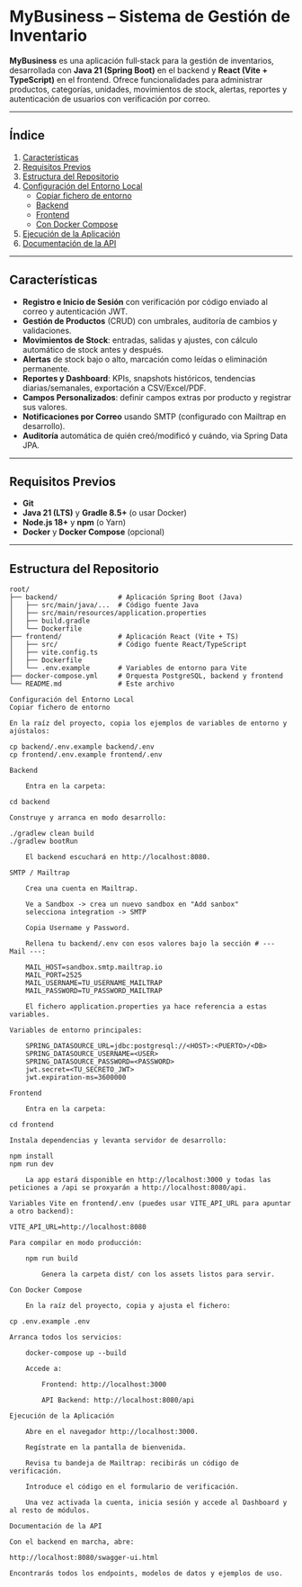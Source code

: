 # MyBusiness – Sistema de Gestión de Inventario

**MyBusiness** es una aplicación full‑stack para la gestión de inventarios, desarrollada con **Java 21 (Spring Boot)** en el backend y **React (Vite + TypeScript)** en el frontend. Ofrece funcionalidades para administrar productos, categorías, unidades, movimientos de stock, alertas, reportes y autenticación de usuarios con verificación por correo.

---

## Índice

1. [Características](#características)  
2. [Requisitos Previos](#requisitos-previos)  
3. [Estructura del Repositorio](#estructura-del-repositorio)  
4. [Configuración del Entorno Local](#configuración-del-entorno-local)  
   - [Copiar fichero de entorno](#copiar-fichero-de-entorno)  
   - [Backend](#backend)  
   - [Frontend](#frontend)  
   - [Con Docker Compose](#con-docker-compose)  
5. [Ejecución de la Aplicación](#ejecución-de-la-aplicación)  
6. [Documentación de la API](#documentación-de-la-api)  

---

## Características

- **Registro e Inicio de Sesión** con verificación por código enviado al correo y autenticación JWT.  
- **Gestión de Productos** (CRUD) con umbrales, auditoría de cambios y validaciones.  
- **Movimientos de Stock**: entradas, salidas y ajustes, con cálculo automático de stock antes y después.  
- **Alertas** de stock bajo o alto, marcación como leídas o eliminación permanente.  
- **Reportes y Dashboard**: KPIs, snapshots históricos, tendencias diarias/semanales, exportación a CSV/Excel/PDF.  
- **Campos Personalizados**: definir campos extras por producto y registrar sus valores.  
- **Notificaciones por Correo** usando SMTP (configurado con Mailtrap en desarrollo).  
- **Auditoría** automática de quién creó/modificó y cuándo, via Spring Data JPA.

---

## Requisitos Previos

- **Git**  
- **Java 21 (LTS)** y **Gradle 8.5+** (o usar Docker)  
- **Node.js 18+** y **npm** (o Yarn)  
- **Docker** y **Docker Compose** (opcional)

---

## Estructura del Repositorio

```text
root/
├── backend/               # Aplicación Spring Boot (Java)
│   ├── src/main/java/...  # Código fuente Java
│   ├── src/main/resources/application.properties
│   ├── build.gradle
│   └── Dockerfile
├── frontend/              # Aplicación React (Vite + TS)
│   ├── src/               # Código fuente React/TypeScript
│   ├── vite.config.ts
│   ├── Dockerfile
│   └── .env.example       # Variables de entorno para Vite
├── docker-compose.yml     # Orquesta PostgreSQL, backend y frontend
└── README.md              # Este archivo

Configuración del Entorno Local
Copiar fichero de entorno

En la raíz del proyecto, copia los ejemplos de variables de entorno y ajústalos:

cp backend/.env.example backend/.env
cp frontend/.env.example frontend/.env

Backend

    Entra en la carpeta:

cd backend

Construye y arranca en modo desarrollo:

./gradlew clean build
./gradlew bootRun

    El backend escuchará en http://localhost:8080.

SMTP / Mailtrap

    Crea una cuenta en Mailtrap.

    Ve a Sandbox -> crea un nuevo sandbox en "Add sanbox"
    selecciona integration -> SMTP

    Copia Username y Password.

    Rellena tu backend/.env con esos valores bajo la sección # --- Mail ---:

    MAIL_HOST=sandbox.smtp.mailtrap.io
    MAIL_PORT=2525
    MAIL_USERNAME=TU_USERNAME_MAILTRAP
    MAIL_PASSWORD=TU_PASSWORD_MAILTRAP

    El fichero application.properties ya hace referencia a estas variables.

Variables de entorno principales:

    SPRING_DATASOURCE_URL=jdbc:postgresql://<HOST>:<PUERTO>/<DB>
    SPRING_DATASOURCE_USERNAME=<USER>
    SPRING_DATASOURCE_PASSWORD=<PASSWORD>
    jwt.secret=<TU_SECRETO_JWT>
    jwt.expiration-ms=3600000

Frontend

    Entra en la carpeta:

cd frontend

Instala dependencias y levanta servidor de desarrollo:

npm install
npm run dev

    La app estará disponible en http://localhost:3000 y todas las peticiones a /api se proxyarán a http://localhost:8080/api.

Variables Vite en frontend/.env (puedes usar VITE_API_URL para apuntar a otro backend):

VITE_API_URL=http://localhost:8080

Para compilar en modo producción:

    npm run build

        Genera la carpeta dist/ con los assets listos para servir.

Con Docker Compose

    En la raíz del proyecto, copia y ajusta el fichero:

cp .env.example .env

Arranca todos los servicios:

    docker-compose up --build

    Accede a:

        Frontend: http://localhost:3000

        API Backend: http://localhost:8080/api

Ejecución de la Aplicación

    Abre en el navegador http://localhost:3000.

    Regístrate en la pantalla de bienvenida.

    Revisa tu bandeja de Mailtrap: recibirás un código de verificación.

    Introduce el código en el formulario de verificación.

    Una vez activada la cuenta, inicia sesión y accede al Dashboard y al resto de módulos.

Documentación de la API

Con el backend en marcha, abre:

http://localhost:8080/swagger-ui.html

Encontrarás todos los endpoints, modelos de datos y ejemplos de uso.
